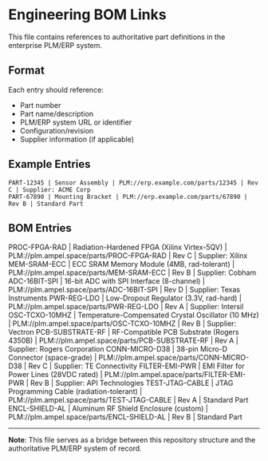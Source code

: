 # Engineering BOM Links

This file contains references to authoritative part definitions in the enterprise PLM/ERP system.

## Format

Each entry should reference:
- Part number
- Part name/description
- PLM/ERP system URL or identifier
- Configuration/revision
- Supplier information (if applicable)

## Example Entries

```
PART-12345 | Sensor Assembly | PLM://erp.example.com/parts/12345 | Rev C | Supplier: ACME Corp
PART-67890 | Mounting Bracket | PLM://erp.example.com/parts/67890 | Rev B | Standard Part
```

## BOM Entries

PROC-FPGA-RAD | Radiation-Hardened FPGA (Xilinx Virtex-5QV) | PLM://plm.ampel.space/parts/PROC-FPGA-RAD | Rev C | Supplier: Xilinx
MEM-SRAM-ECC | ECC SRAM Memory Module (4MB, rad-tolerant) | PLM://plm.ampel.space/parts/MEM-SRAM-ECC | Rev B | Supplier: Cobham
ADC-16BIT-SPI | 16-bit ADC with SPI Interface (8-channel) | PLM://plm.ampel.space/parts/ADC-16BIT-SPI | Rev D | Supplier: Texas Instruments
PWR-REG-LDO | Low-Dropout Regulator (3.3V, rad-hard) | PLM://plm.ampel.space/parts/PWR-REG-LDO | Rev A | Supplier: Intersil
OSC-TCXO-10MHZ | Temperature-Compensated Crystal Oscillator (10 MHz) | PLM://plm.ampel.space/parts/OSC-TCXO-10MHZ | Rev B | Supplier: Vectron
PCB-SUBSTRATE-RF | RF-Compatible PCB Substrate (Rogers 4350B) | PLM://plm.ampel.space/parts/PCB-SUBSTRATE-RF | Rev A | Supplier: Rogers Corporation
CONN-MICRO-D38 | 38-pin Micro-D Connector (space-grade) | PLM://plm.ampel.space/parts/CONN-MICRO-D38 | Rev C | Supplier: TE Connectivity
FILTER-EMI-PWR | EMI Filter for Power Lines (28VDC rated) | PLM://plm.ampel.space/parts/FILTER-EMI-PWR | Rev B | Supplier: API Technologies
TEST-JTAG-CABLE | JTAG Programming Cable (radiation-tolerant) | PLM://plm.ampel.space/parts/TEST-JTAG-CABLE | Rev A | Standard Part
ENCL-SHIELD-AL | Aluminum RF Shield Enclosure (custom) | PLM://plm.ampel.space/parts/ENCL-SHIELD-AL | Rev B | Standard Part

---

**Note**: This file serves as a bridge between this repository structure and the authoritative PLM/ERP system of record.


